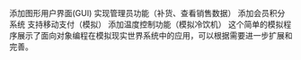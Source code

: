 添加图形用户界面(GUI)
实现管理员功能（补货、查看销售数据）
添加会员积分系统
支持移动支付（模拟）
添加温度控制功能（模拟冷饮机）
这个简单的模拟程序展示了面向对象编程在模拟现实世界系统中的应用，可以根据需要进一步扩展和完善。
